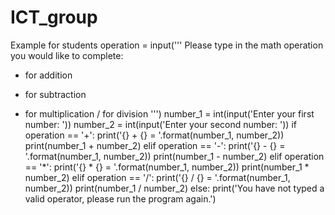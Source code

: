 # ICT_group
Example for students
operation = input('''
Please type in the math operation you would like to complete:
+ for addition
- for subtraction
* for multiplication
/ for division
''')
number_1 = int(input('Enter your first number: '))
number_2 = int(input('Enter your second number: '))
if operation == '+':
print('{} + {} = '.format(number_1, number_2))
print(number_1 + number_2)
elif operation == '-':
print('{} - {} = '.format(number_1, number_2))
print(number_1 - number_2)
elif operation == '*':
print('{} * {} = '.format(number_1, number_2))
print(number_1 * number_2)
elif operation == '/':
print('{} / {} = '.format(number_1, number_2))
print(number_1 / number_2)
else:
print('You have not typed a valid operator, please run the program again.')
